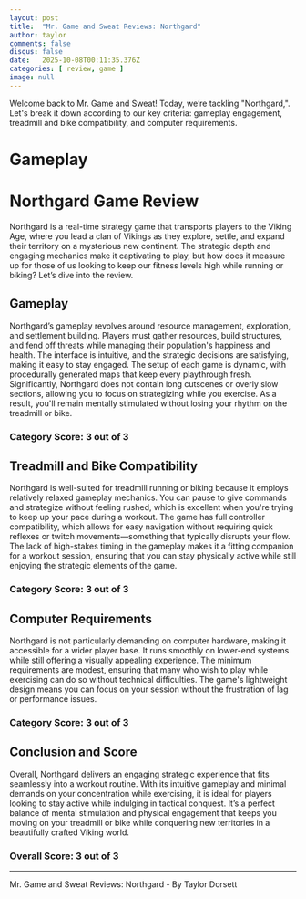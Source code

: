 ```yaml
---
layout: post
title:  "Mr. Game and Sweat Reviews: Northgard"
author: taylor
comments: false
disqus: false
date:   2025-10-08T00:11:35.376Z
categories: [ review, game ]
image: null
---
```


Welcome back to Mr. Game and Sweat! Today, we’re tackling "Northgard,". Let's break it down according to our key criteria: gameplay engagement, treadmill and bike compatibility, and computer requirements.

# Gameplay

# Northgard Game Review

Northgard is a real-time strategy game that transports players to the Viking Age, where you lead a clan of Vikings as they explore, settle, and expand their territory on a mysterious new continent. The strategic depth and engaging mechanics make it captivating to play, but how does it measure up for those of us looking to keep our fitness levels high while running or biking? Let’s dive into the review.

## Gameplay

Northgard’s gameplay revolves around resource management, exploration, and settlement building. Players must gather resources, build structures, and fend off threats while managing their population's happiness and health. The interface is intuitive, and the strategic decisions are satisfying, making it easy to stay engaged. The setup of each game is dynamic, with procedurally generated maps that keep every playthrough fresh. Significantly, Northgard does not contain long cutscenes or overly slow sections, allowing you to focus on strategizing while you exercise. As a result, you'll remain mentally stimulated without losing your rhythm on the treadmill or bike.

### Category Score: 3 out of 3

## Treadmill and Bike Compatibility

Northgard is well-suited for treadmill running or biking because it employs relatively relaxed gameplay mechanics. You can pause to give commands and strategize without feeling rushed, which is excellent when you're trying to keep up your pace during a workout. The game has full controller compatibility, which allows for easy navigation without requiring quick reflexes or twitch movements—something that typically disrupts your flow. The lack of high-stakes timing in the gameplay makes it a fitting companion for a workout session, ensuring that you can stay physically active while still enjoying the strategic elements of the game.

### Category Score: 3 out of 3

## Computer Requirements

Northgard is not particularly demanding on computer hardware, making it accessible for a wider player base. It runs smoothly on lower-end systems while still offering a visually appealing experience. The minimum requirements are modest, ensuring that many who wish to play while exercising can do so without technical difficulties. The game's lightweight design means you can focus on your session without the frustration of lag or performance issues.

### Category Score: 3 out of 3

## Conclusion and Score

Overall, Northgard delivers an engaging strategic experience that fits seamlessly into a workout routine. With its intuitive gameplay and minimal demands on your concentration while exercising, it is ideal for players looking to stay active while indulging in tactical conquest. It’s a perfect balance of mental stimulation and physical engagement that keeps you moving on your treadmill or bike while conquering new territories in a beautifully crafted Viking world.

### Overall Score: 3 out of 3

---

Mr. Game and Sweat Reviews: Northgard - By Taylor Dorsett
